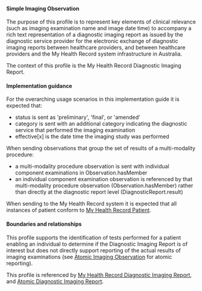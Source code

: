 #### Simple Imaging Observation
The purpose of this profile is to represent key elements of clinical relevance (such as imaging examination name and image date time) to accompany a rich text representation of a diagnostic imaging report as issued by the diagnostic service provider for the electronic exchange of diagnostic imaging reports between healthcare providers, and between healthcare providers and the My Health Record system infrastructure in Australia.

The context of this profile is the My Health Record Diagnostic Imaging Report.

#### Implementation guidance
For the overarching usage scenarios in this implementation guide it is expected that:
* status is sent as 'preliminary', 'final', or 'amended'
* category is sent with an additional category indicating the diagnostic service that performed the imaging examination
* effective[x] is the date time the imaging study was performed

When sending observations that group the set of results of a multi-modality procedure:
* a multi-modality procedure observation is sent with individual component examinations in Observation.hasMember
* an individual component examination observation is referenced by that multi-modality procedure observation (Observation.hasMember) rather than directly at the diagnostic report level (DiagnosticReport.result)

When sending to the My Health Record system it is expected that all instances of patient conform to [My Health Record Patient](StructureDefinition-patient-mhr-1.html).

#### Boundaries and relationships
This profile supports the identification of tests performed for a patient enabling an individual to determine if the Diagnostic Imaging Report is of interest but does not directly support reporting of the actual results of imaging examinations (see [Atomic Imaging Observation](StructureDefinition-observation-imag-atomic-1.html) for atomic reporting).

This profile is referenced by [My Health Record Diagnostic Imaging Report](StructureDefinition-diagnosticreport-imag-mhr-1.html), and [Atomic Diagnostic Imaging  Report](StructureDefinition-diagnosticreport-imag-atomic-1.html).